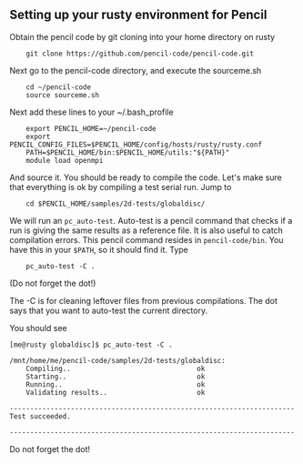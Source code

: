 

## Setting up your rusty environment for Pencil

Obtain the pencil code by git cloning into your home directory on rusty

		git clone https://github.com/pencil-code/pencil-code.git

Next go to the pencil-code directory, and execute the sourceme.sh 

		cd ~/pencil-code
		source sourceme.sh

Next add these lines to your ~/.bash_profile

		export PENCIL_HOME=~/pencil-code
		export PENCIL_CONFIG_FILES=$PENCIL_HOME/config/hosts/rusty/rusty.conf
		PATH=$PENCIL_HOME/bin:$PENCIL_HOME/utils:"${PATH}"
		module load openmpi

And source it. You should be ready to compile the code. Let's make sure that everything is ok by compiling a test serial run. Jump to 

		cd $PENCIL_HOME/samples/2d-tests/globaldisc/

We will run an `pc_auto-test`. Auto-test is a pencil command that checks if a run is giving the same results as a reference file. It is also useful to catch compilation errors. This pencil command resides in `pencil-code/bin`. You have this in your `$PATH`, so it should find it. Type

		pc_auto-test -C .

(Do not forget the dot!)

The -C is for cleaning leftover files from previous compilations. The dot says that you want to auto-test the current directory.  

You should see 

	[me@rusty globaldisc]$ pc_auto-test -C . 
	
	/mnt/home/me/pencil-code/samples/2d-tests/globaldisc:
	    Compiling..                               ok      
	    Starting..                                ok      
	    Running..                                 ok      
	    Validating results..                      ok      
	
	----------------------------------------------------------------------
	Test succeeded.
	
	----------------------------------------------------------------------





Do not forget the dot! 